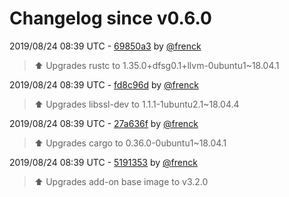 # Changelog since v0.6.0

2019/08/24 08:39 UTC - [69850a3](https://github.com/hassio-addons/addon-spotify-connect/commit/69850a362517c6f63ec41317d2c0366412824e15) by [@frenck](https://github.com/frenck)
> :arrow_up: Upgrades rustc to 1.35.0+dfsg0.1+llvm-0ubuntu1~18.04.1 

2019/08/24 08:39 UTC - [fd8c96d](https://github.com/hassio-addons/addon-spotify-connect/commit/fd8c96d7e7e6d50093081d17927fa83f35a0d49d) by [@frenck](https://github.com/frenck)
> :arrow_up: Upgrades libssl-dev to 1.1.1-1ubuntu2.1~18.04.4 

2019/08/24 08:39 UTC - [27a636f](https://github.com/hassio-addons/addon-spotify-connect/commit/27a636fd7d81014f45791c9a049c8072cb742d02) by [@frenck](https://github.com/frenck)
> :arrow_up: Upgrades cargo to 0.36.0-0ubuntu1~18.04.1 

2019/08/24 08:39 UTC - [5191353](https://github.com/hassio-addons/addon-spotify-connect/commit/51913535c22b3c99516c8e0919775c453b725202) by [@frenck](https://github.com/frenck)
> :arrow_up: Upgrades add-on base image to v3.2.0 

